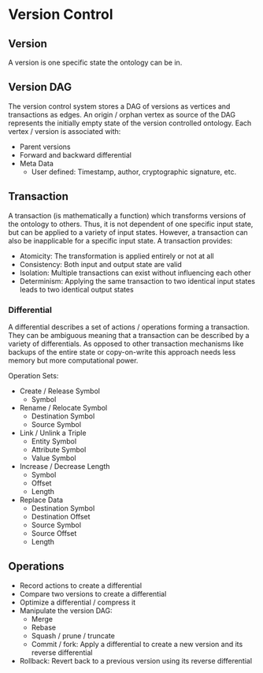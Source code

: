 # Version Control

## Version
A version is one specific state the ontology can be in.

## Version DAG
The version control system stores a DAG of versions as vertices and transactions as edges.
An origin / orphan vertex as source of the DAG represents the initially empty state of the version controlled ontology.
Each vertex / version is associated with:
- Parent versions
- Forward and backward differential
- Meta Data
    - User defined: Timestamp, author, cryptographic signature, etc.

## Transaction
A transaction (is mathematically a function) which transforms versions of the ontology to others.
Thus, it is not dependent of one specific input state, but can be applied to a variety of input states.
However, a transaction can also be inapplicable for a specific input state.
A transaction provides:
- Atomicity: The transformation is applied entirely or not at all
- Consistency: Both input and output state are valid
- Isolation: Multiple transactions can exist without influencing each other
- Determinism: Applying the same transaction to two identical input states leads to two identical output states

### Differential
A differential describes a set of actions / operations forming a transaction.
They can be ambiguous meaning that a transaction can be described by a variety of differentials.
As opposed to other transaction mechanisms like backups of the entire state or copy-on-write this approach needs less memory but more computational power.

Operation Sets:
- Create / Release Symbol
    - Symbol
- Rename / Relocate Symbol
    - Destination Symbol
    - Source Symbol
- Link / Unlink a Triple
    - Entity Symbol
    - Attribute Symbol
    - Value Symbol
- Increase / Decrease Length
    - Symbol
    - Offset
    - Length
- Replace Data
    - Destination Symbol
    - Destination Offset
    - Source Symbol
    - Source Offset
    - Length

## Operations
- Record actions to create a differential
- Compare two versions to create a differential
- Optimize a differential / compress it
- Manipulate the version DAG:
    - Merge
    - Rebase
    - Squash / prune / truncate
    - Commit / fork: Apply a differential to create a new version and its reverse differential
- Rollback: Revert back to a previous version using its reverse differential
